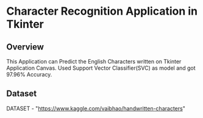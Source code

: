 # Character Recognition Application in Tkinter

## Overview

This Application can Predict the English Characters written on Tkinter Application Canvas. Used Support Vector Classifier(SVC) as model and got 97.96% Accuracy.

## Dataset
DATASET - "https://www.kaggle.com/vaibhao/handwritten-characters"
